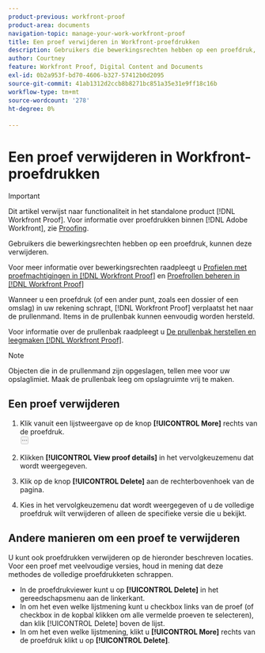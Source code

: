 ```yaml
---
product-previous: workfront-proof
product-area: documents
navigation-topic: manage-your-work-workfront-proof
title: Een proef verwijderen in Workfront-proefdrukken
description: Gebruikers die bewerkingsrechten hebben op een proefdruk, kunnen deze verwijderen.
author: Courtney
feature: Workfront Proof, Digital Content and Documents
exl-id: 0b2a953f-bd70-4606-b327-57412b0d2095
source-git-commit: 41ab1312d2ccb8b8271bc851a35e31e9ff18c16b
workflow-type: tm+mt
source-wordcount: '278'
ht-degree: 0%

---
```


# Een proef verwijderen in Workfront-proefdrukken

>[!IMPORTANT]
>
>Dit artikel verwijst naar functionaliteit in het standalone product [!DNL Workfront Proof]. Voor informatie over proefdrukken binnen [!DNL Adobe Workfront], zie [Proofing](../../../review-and-approve-work/proofing/proofing.md).

Gebruikers die bewerkingsrechten hebben op een proefdruk, kunnen deze verwijderen.

Voor meer informatie over bewerkingsrechten raadpleegt u [Profielen met proefmachtigingen in [!DNL Workfront Proof]](../../../workfront-proof/wp-acct-admin/account-settings/proof-perm-profiles-in-wp.md) en [Proefrollen beheren in [!DNL Workfront Proof]](../../../workfront-proof/wp-work-proofsfiles/share-proofs-and-files/manage-proof-roles.md)

Wanneer u een proefdruk (of een ander punt, zoals een dossier of een omslag) in uw rekening schrapt, [!DNL Workfront Proof] verplaatst het naar de prullenmand. Items in de prullenbak kunnen eenvoudig worden hersteld.

Voor informatie over de prullenbak raadpleegt u [De prullenbak herstellen en leegmaken [!DNL Workfront Proof]](../../../workfront-proof/wp-work-proofsfiles/manage-your-work/restore-and-empty-trash.md).

>[!NOTE]
>
>Objecten die in de prullenmand zijn opgeslagen, tellen mee voor uw opslaglimiet. Maak de prullenbak leeg om opslagruimte vrij te maken.

## Een proef verwijderen

1. Klik vanuit een lijstweergave op de knop **[!UICONTROL More]** rechts van de proefdruk.\
   ![](assets/more-button-small.png)

1. Klikken **[!UICONTROL View proof details]** in het vervolgkeuzemenu dat wordt weergegeven.
1. Klik op de knop **[!UICONTROL Delete]** aan de rechterbovenhoek van de pagina.
1. Kies in het vervolgkeuzemenu dat wordt weergegeven of u de volledige proefdruk wilt verwijderen of alleen de specifieke versie die u bekijkt.

## Andere manieren om een proef te verwijderen

U kunt ook proefdrukken verwijderen op de hieronder beschreven locaties. Voor een proef met veelvoudige versies, houd in mening dat deze methodes de volledige proefdrukketen schrappen.

* In de proefdrukviewer kunt u op **[!UICONTROL Delete]** in het gereedschapsmenu aan de linkerkant.
* In om het even welke lijstmening kunt u checkbox links van de proef (of checkbox in de kopbal klikken om alle vermelde proeven te selecteren), dan klik [!UICONTROL Delete] boven de lijst.
* In om het even welke lijstmening, klikt u **[!UICONTROL More]** rechts van de proefdruk klikt u op **[!UICONTROL Delete]**.
